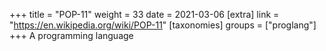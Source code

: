+++
title = "POP-11"
weight = 33
date = 2021-03-06
[extra]
link = "https://en.wikipedia.org/wiki/POP-11"
[taxonomies]
groups = ["proglang"]
+++
A programming language


